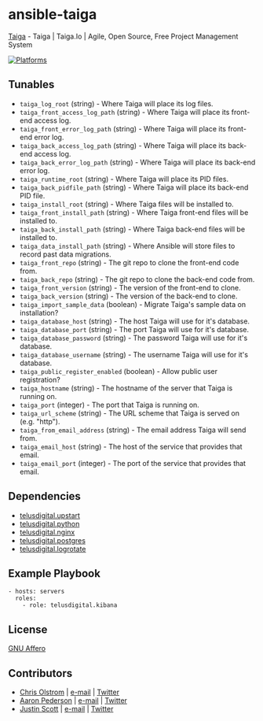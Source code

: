 # ansible-taiga

[Taiga](https://taiga.io) - Taiga | Taiga.Io | Agile, Open Source, Free Project Management System

[![Platforms](http://img.shields.io/badge/platforms-ubuntu-lightgrey.svg?style=flat)](#)

## Tunables
- `taiga_log_root` (string) - Where Taiga will place its log files.
- `taiga_front_access_log_path` (string) - Where Taiga will place its front-end access log.
- `taiga_front_error_log_path` (string) - Where Taiga will place its front-end error log.
- `taiga_back_access_log_path` (string) - Where Taiga will place its back-end access log.
- `taiga_back_error_log_path` (string) - Where Taiga will place its back-end error log.
- `taiga_runtime_root` (string) - Where Taiga will place its PID files.
- `taiga_back_pidfile_path` (string) - Where Taiga will place its back-end PID file.
- `taiga_install_root` (string) - Where Taiga files will be installed to.
- `taiga_front_install_path` (string) - Where Taiga front-end files will be installed to.
- `taiga_back_install_path` (string) - Where Taiga back-end files will be installed to.
- `taiga_data_install_path` (string) - Where Ansible will store files to record past data migrations.
- `taiga_front_repo` (string) - The git repo to clone the front-end code from.
- `taiga_back_repo` (string) - The git repo to clone the back-end code from.
- `taiga_front_version` (string) - The version of the front-end to clone.
- `taiga_back_version` (string) - The version of the back-end to clone.
- `taiga_import_sample_data` (boolean) - Migrate Taiga's sample data on installation?
- `taiga_database_host` (string) - The host Taiga will use for it's database.
- `taiga_database_port` (string) - The port Taiga will use for it's database.
- `taiga_database_password` (string) - The password Taiga will use for it's database.
- `taiga_database_username` (string) - The username Taiga will use for it's database.
- `taiga_public_register_enabled` (boolean) - Allow public user registration?
- `taiga_hostname` (string) - The hostname of the server that Taiga is running on.
- `taiga_port` (integer) - The port that Taiga is running on.
- `taiga_url_scheme` (string) - The URL scheme that Taiga is served on (e.g. "http").
- `taiga_from_email_address` (string) - The email address Taiga will send from.
- `taiga_email_host` (string) - The host of the service that provides that email.
- `taiga_email_port` (integer) - The port of the service that provides that email.

## Dependencies
- [telusdigital.upstart](https://github.com/telusdigital/ansible-upstart/)
- [telusdigital.python](https://github.com/telusdigital/ansible-python/)
- [telusdigital.nginx](https://github.com/telusdigital/ansible-nginx/)
- [telusdigital.postgres](https://github.com/telusdigital/ansible-postgres/)
- [telusdigital.logrotate](https://github.com/telusdigital/ansible-logrotate/)

## Example Playbook
```
- hosts: servers
  roles:
    - role: telusdigital.kibana
```

## License
[GNU Affero](https://tldrlegal.com/license/gnu-affero-general-public-license-v3-(agpl-3.0))

## Contributors
- [Chris Olstrom](https://colstrom.github.io/) | [e-mail](mailto:chris@olstrom.com) | [Twitter](https://twitter.com/ChrisOlstrom)
- [Aaron Pederson](https://aaronpederson.github.io) | [e-mail](mailto:aaronpederson@gmail.com) | [Twitter](https://twitter.com/GunFuSamurai)
- [Justin Scott](https://jvscott.net) | [e-mail](mailto:jvscott@gmail.com) | [Twitter](https://twitter.com/AKindlyOrc)
